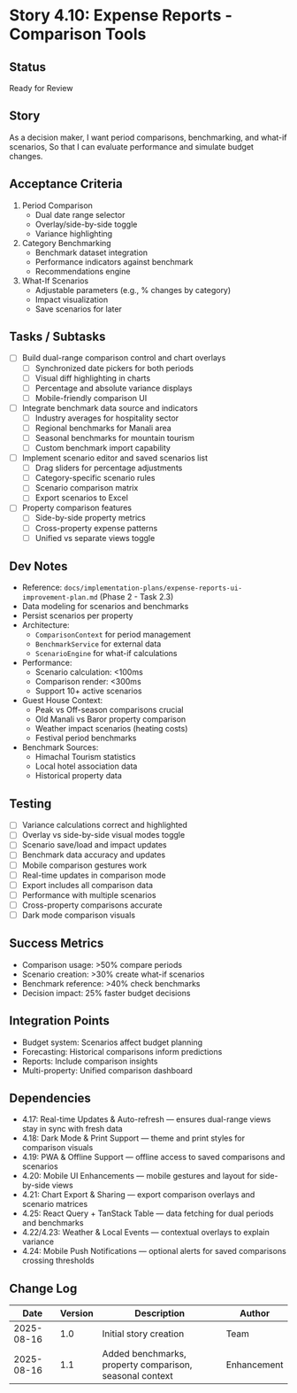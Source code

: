 # Story 4.10: Expense Reports - Comparison Tools

## Status
Ready for Review

## Story
As a decision maker,
I want period comparisons, benchmarking, and what-if scenarios,
So that I can evaluate performance and simulate budget changes.

## Acceptance Criteria
1. Period Comparison
   - Dual date range selector
   - Overlay/side-by-side toggle
   - Variance highlighting
2. Category Benchmarking
   - Benchmark dataset integration
   - Performance indicators against benchmark
   - Recommendations engine
3. What-If Scenarios
   - Adjustable parameters (e.g., % changes by category)
   - Impact visualization
   - Save scenarios for later

## Tasks / Subtasks
- [ ] Build dual-range comparison control and chart overlays
  - [ ] Synchronized date pickers for both periods
  - [ ] Visual diff highlighting in charts
  - [ ] Percentage and absolute variance displays
  - [ ] Mobile-friendly comparison UI
- [ ] Integrate benchmark data source and indicators
  - [ ] Industry averages for hospitality sector
  - [ ] Regional benchmarks for Manali area
  - [ ] Seasonal benchmarks for mountain tourism
  - [ ] Custom benchmark import capability
- [ ] Implement scenario editor and saved scenarios list
  - [ ] Drag sliders for percentage adjustments
  - [ ] Category-specific scenario rules
  - [ ] Scenario comparison matrix
  - [ ] Export scenarios to Excel
- [ ] Property comparison features
  - [ ] Side-by-side property metrics
  - [ ] Cross-property expense patterns
  - [ ] Unified vs separate views toggle

## Dev Notes
- Reference: `docs/implementation-plans/expense-reports-ui-improvement-plan.md` (Phase 2 - Task 2.3)
- Data modeling for scenarios and benchmarks
- Persist scenarios per property
- Architecture:
  - `ComparisonContext` for period management
  - `BenchmarkService` for external data
  - `ScenarioEngine` for what-if calculations
- Performance:
  - Scenario calculation: <100ms
  - Comparison render: <300ms
  - Support 10+ active scenarios
- Guest House Context:
  - Peak vs Off-season comparisons crucial
  - Old Manali vs Baror property comparison
  - Weather impact scenarios (heating costs)
  - Festival period benchmarks
- Benchmark Sources:
  - Himachal Tourism statistics
  - Local hotel association data
  - Historical property data

## Testing
- [ ] Variance calculations correct and highlighted
- [ ] Overlay vs side-by-side visual modes toggle
- [ ] Scenario save/load and impact updates
- [ ] Benchmark data accuracy and updates
- [ ] Mobile comparison gestures work
- [ ] Real-time updates in comparison mode
- [ ] Export includes all comparison data
- [ ] Performance with multiple scenarios
- [ ] Cross-property comparisons accurate
- [ ] Dark mode comparison visuals

## Success Metrics
- Comparison usage: >50% compare periods
- Scenario creation: >30% create what-if scenarios
- Benchmark reference: >40% check benchmarks
- Decision impact: 25% faster budget decisions

## Integration Points
- Budget system: Scenarios affect budget planning
- Forecasting: Historical comparisons inform predictions
- Reports: Include comparison insights
- Multi-property: Unified comparison dashboard

## Dependencies
- 4.17: Real-time Updates & Auto-refresh — ensures dual-range views stay in sync with fresh data
- 4.18: Dark Mode & Print Support — theme and print styles for comparison visuals
- 4.19: PWA & Offline Support — offline access to saved comparisons and scenarios
- 4.20: Mobile UI Enhancements — mobile gestures and layout for side-by-side views
- 4.21: Chart Export & Sharing — export comparison overlays and scenario matrices
- 4.25: React Query + TanStack Table — data fetching for dual periods and benchmarks
- 4.22/4.23: Weather & Local Events — contextual overlays to explain variance
- 4.24: Mobile Push Notifications — optional alerts for saved comparisons crossing thresholds

## Change Log
| Date | Version | Description | Author |
|------|---------|-------------|--------|
| 2025-08-16 | 1.0 | Initial story creation | Team |
| 2025-08-16 | 1.1 | Added benchmarks, property comparison, seasonal context | Enhancement |
